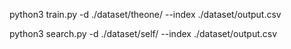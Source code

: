 python3 train.py -d ./dataset/theone/ --index ./dataset/output.csv

python3 search.py -d ./dataset/self/ --index ./dataset/output.csv
